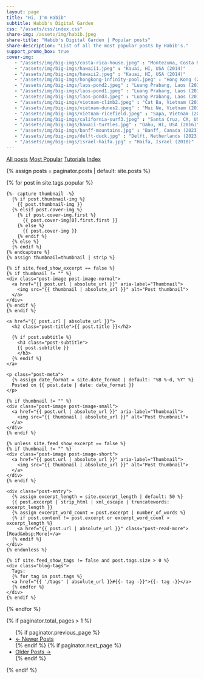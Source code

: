 ```yaml
---
layout: page
title: "Hi, I'm Habib"
subtitle: Habib's Digital Garden
css: "/assets/css/index.css"
share-img: /assets/img/habib.jpeg
share-title: "Habib's Digital Garden | Popular posts"
share-description: "List of all the most popular posts by Habib's."
support_promo_box: true
cover-img:
   - "/assets/img/big-imgs/costa-rica-house.jpeg" : "Montezuma, Costa Rica (2011)"
   - "/assets/img/big-imgs/hawaii1.jpeg" : "Kauai, HI, USA (2014)"
   - "/assets/img/big-imgs/hawaii2.jpeg" : "Kauai, HI, USA (2014)"
   - "/assets/img/big-imgs/hongkong-infinity-pool.jpeg" : "Hong Kong (2014)"
   - "/assets/img/big-imgs/laos-pond2.jpeg" : "Luang Prabang, Laos (2014)"
   - "/assets/img/big-imgs/laos-pond1.jpeg" : "Luang Prabang, Laos (2014)"
   - "/assets/img/big-imgs/laos-pond3.jpeg" : "Luang Prabang, Laos (2014)"
   - "/assets/img/big-imgs/vietnam-climb2.jpeg" : "Cat Ba, Vietnam (2013)" 
   - "/assets/img/big-imgs/vietnam-dunes2.jpeg" : "Mui Ne, Vietnam (2013)"
   - "/assets/img/big-imgs/vietnam-ricefield.jpeg" : "Sapa, Vietnam (2013)"
   - "/assets/img/big-imgs/california-surf3.jpeg" : "Santa Cruz, CA, USA (2009)"
   - "/assets/img/big-imgs/hawaii-turtles.jpg" : "Oahu, HI, USA (2016)"  
   - "/assets/img/big-imgs/banff-mountains.jpg" : "Banff, Canada (2023)"  
   - "/assets/img/big-imgs/delft-duck.jpg" : "Delft, Netherlands (2023)"  
   - "/assets/img/big-imgs/israel-haifa.jpg" : "Haifa, Israel (2018)"  
---
```


<div class="list-filters">
  <a href="/" class="list-filter">All posts</a>
  <a href="/popular" class="list-filter filter-selected">Most Popular</a>
  <a href="/tutorials" class="list-filter">Tutorials</a>
  <a href="/tags" class="list-filter">Index</a>
</div>

{% assign posts = paginator.posts | default: site.posts %}

<div class="posts-list">
  {% for post in site.tags.popular %}
  <article class="post-preview">

    {%- capture thumbnail -%}
      {% if post.thumbnail-img %}
        {{ post.thumbnail-img }}
      {% elsif post.cover-img %}
        {% if post.cover-img.first %}
          {{ post.cover-img[0].first.first }}
        {% else %}
          {{ post.cover-img }}
        {% endif %}
      {% else %}
      {% endif %}
    {% endcapture %}
    {% assign thumbnail=thumbnail | strip %}

    {% if site.feed_show_excerpt == false %}
    {% if thumbnail != "" %}
    <div class="post-image post-image-normal">
      <a href="{{ post.url | absolute_url }}" aria-label="Thumbnail">
        <img src="{{ thumbnail | absolute_url }}" alt="Post thumbnail">
      </a>
    </div>
    {% endif %}
    {% endif %}

    <a href="{{ post.url | absolute_url }}">
      <h2 class="post-title">{{ post.title }}</h2>

      {% if post.subtitle %}
        <h3 class="post-subtitle">
        {{ post.subtitle }}
        </h3>
      {% endif %}
    </a>

    <p class="post-meta">
      {% assign date_format = site.date_format | default: "%B %-d, %Y" %}
      Posted on {{ post.date | date: date_format }}
    </p>

    {% if thumbnail != "" %}
    <div class="post-image post-image-small">
      <a href="{{ post.url | absolute_url }}" aria-label="Thumbnail">
        <img src="{{ thumbnail | absolute_url }}" alt="Post thumbnail">
      </a>
    </div>
    {% endif %}

    {% unless site.feed_show_excerpt == false %}
    {% if thumbnail != "" %}
    <div class="post-image post-image-short">
      <a href="{{ post.url | absolute_url }}" aria-label="Thumbnail">
        <img src="{{ thumbnail | absolute_url }}" alt="Post thumbnail">
      </a>
    </div>
    {% endif %}

    <div class="post-entry">
      {% assign excerpt_length = site.excerpt_length | default: 50 %}
      {{ post.excerpt | strip_html | xml_escape | truncatewords: excerpt_length }}
      {% assign excerpt_word_count = post.excerpt | number_of_words %}
      {% if post.content != post.excerpt or excerpt_word_count > excerpt_length %}
        <a href="{{ post.url | absolute_url }}" class="post-read-more">[Read&nbsp;More]</a>
      {% endif %}
    </div>
    {% endunless %}

    {% if site.feed_show_tags != false and post.tags.size > 0 %}
    <div class="blog-tags">
      Tags:
      {% for tag in post.tags %}
      <a href="{{ '/tags' | absolute_url }}#{{- tag -}}">{{- tag -}}</a>
      {% endfor %}
    </div>
    {% endif %}

   </article>
  {% endfor %}
</div>

{% if paginator.total_pages > 1 %}
<ul class="pagination main-pager">
  {% if paginator.previous_page %}
  <li class="page-item previous">
    <a class="page-link" href="{{ paginator.previous_page_path | absolute_url }}">&larr; Newer Posts</a>
  </li>
  {% endif %}
  {% if paginator.next_page %}
  <li class="page-item next">
    <a class="page-link" href="{{ paginator.next_page_path | absolute_url }}">Older Posts &rarr;</a>
  </li>
  {% endif %}
</ul>
{% endif %}
